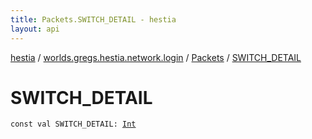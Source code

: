 ```yaml
---
title: Packets.SWITCH_DETAIL - hestia
layout: api
---
```


<div class='api-docs-breadcrumbs'><a href="../../index.html">hestia</a> / <a href="../index.html">worlds.gregs.hestia.network.login</a> / <a href="index.html">Packets</a> / <a href="./-s-w-i-t-c-h_-d-e-t-a-i-l.html">SWITCH_DETAIL</a></div>

# SWITCH_DETAIL

<div class="signature"><code><span class="keyword">const</span> <span class="keyword">val </span><span class="identifier">SWITCH_DETAIL</span><span class="symbol">: </span><a href="https://kotlinlang.org/api/latest/jvm/stdlib/kotlin/-int/index.html"><span class="identifier">Int</span></a></code></div>
